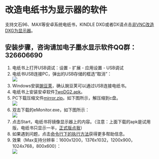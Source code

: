 # 改造电纸书为显示器的软件 #
支持文石96、MAX等安卓系统电纸书，KINDLE DXG或者DX请点击[非VNC改造DXG为显示器](https://github.com/nahtethan/dxg-display/blob/master/DXG.md)。
## 安装步骤，咨询请加电子墨水显示软件QQ群：326606690 ##
1. 电纸书上打开USB调试：设置 - 扩展 - 应用设置 - USB调试
2. 电纸书USB连接PC，弹出的USB存储的框选“取消”：  
![](https://github.com/nahtethan/dxg-display/blob/master/99-pictures/storage.jpg)
3. Windows安装[豌豆荚](http://mir.wandoujia.com/getwdj/homepage_)，确认豌豆荚可以通过USB连接电纸书。
4. 电纸书上安装安卓软件[TwoDG2.apk](https://raw.githubusercontent.com/nahtethan/dxg-display/master/00-binary/TwoDG2.apk)。
5. PC下载压缩文件[mirror.zip](https://raw.githubusercontent.com/nahtethan/dxg-display/master/00-binary/mirror.zip)。如下图所示，解压缩到c盘。  
![](https://github.com/nahtethan/dxg-display/blob/master/99-pictures/mirror.jpg)
6. 双击下载的eMonitor.exe，如下图所示：  
![](https://github.com/nahtethan/dxg-display/blob/master/99-pictures/eMonitor.jpg)
7. 点击Start，电纸书将镜像显示器上的内容。（注意：上面下载的apk是试用版，电纸书只显示一半，[正式版点我](https://item.taobao.com/item.htm?id=520024244524)）  
8. 如果遇到问题，点击[命令行下的执行方法](https://github.com/nahtethan/dxg-display/blob/master/e-reader/BOOX-cmd.md)获得更多帮助信息。
9. 效果（Max支持分辨率：1600x1200，1376x1032，1200x900，1024x768，800x600）：  
![](https://github.com/nahtethan/dxg-display/blob/master/99-pictures/max.jpg)
